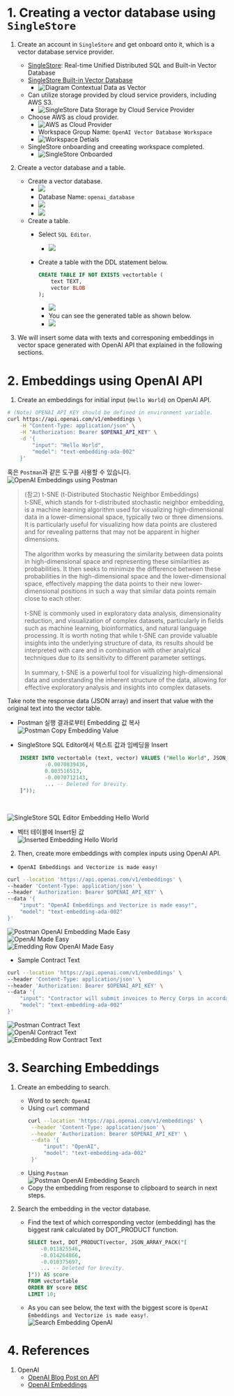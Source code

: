 # 1. Creating a vector database using ```SingleStore```
1. Create an account in ```SingleStore``` and get onboard onto it, which is a vector database service provider.<br>
     * [SingleStore](https://www.singlestore.com/): Real-time Unified Distributed SQL and Built-in Vector Database
     * [SingleStore Built-in Vector Database](https://www.singlestore.com/built-in-vector-database/)<br>
       * ![Diagram Contextual Data as Vector](../resources/images/diagram_contextual-data-as-vectorsNEW.png)
     * Can utilize storage provided by cloud service providers, including AWS S3.
       * ![SingleStore Data Storage by Cloud Service Provider](../resources/images/SingleStore-Cloud-Storage-Options.png)
     * Choose AWS as cloud provider.
       * ![AWS as Cloud Provider](../resources/images/SingleStore-Onboarding-AWS-with-Region.png)
       * Workspace Group Name: ```OpenAI Vector Database Workspace```
       * ![Workspace Detials](../resources/images/SingleStore-Onboarding-AWS-with-Region-Workspace-Detials.png)
     * SingleStore onboarding and creeating workspace completed.
       * ![SingleStore Onboarded](../resources/images/SingleStore-Onboarded-AWS.png)

2. Create a vector database and a table.<br>
   * Create a vector database.<br>
     * ![](../resources/images/Create-Vector-Database.png)<br>
     * Database Name: ```openai_database```
     * ![](../resources/images/Create-Vector-Database-OpenAI.png)<br>
     * ![](../resources/images/Select-Created-Vector-Database-OpenAI.png)
   * Create a table.<br>
     * Select ```SQL Editor```.<br>
       * ![](../resources/images/Create-Table-Editor.png)
     * Create a table with the DDL statement below.<br>
		```sql
		CREATE TABLE IF NOT EXISTS vectortable (
			text TEXT,
			vector BLOB
		);
		```

		 * ![](../resources/images/Run-Create-Table-Statement.png)<br>
		 * You can see the generated table as shown below.<br>
  		 * ![](../resources/images/Created-Vector-Table.png)

3. We will insert some data with texts and corresponing embeddings in vector space generated with OpenAI API that explained in the following sections.

# 2. Embeddings using OpenAI API<br>
1. Create an embeddings for initial input (```Hello World```) on OpenAI API.
```bash
# (Note) OPENAI_API_KEY should be defined in environment variable.
curl https://api.openai.com/v1/embeddings \
	-H "Content-Type: application/json" \
	-H "Authorization: Bearer $OPENAI_API_KEY" \
	-d '{
		"input": "Hello World",
		"model": "text-embedding-ada-002"
	}'
```

혹은 ```Postman```과 같은 도구를 사용할 수 있습니다.<br>
![OpenAI Embeddings using Postman](../resources/images/Generate-OpenAI-Embeddings-Postman.png)

> (참고) t-SNE (t-Distributed Stochastic Neighbor Embeddings)<br>
> t-SNE, which stands for t-distributed stochastic neighbor embedding, is a machine learning algorithm used for visualizing high-dimensional data in a lower-dimensional space, typically two or three dimensions. It is particularly useful for visualizing how data points are clustered and for revealing patterns that may not be apparent in higher dimensions.<br><br>
The algorithm works by measuring the similarity between data points in high-dimensional space and representing these similarities as probabilities. It then seeks to minimize the difference between these probabilities in the high-dimensional space and the lower-dimensional space, effectively mapping the data points to their new lower-dimensional positions in such a way that similar data points remain close to each other.<br><br>
t-SNE is commonly used in exploratory data analysis, dimensionality reduction, and visualization of complex datasets, particularly in fields such as machine learning, bioinformatics, and natural language processing. It is worth noting that while t-SNE can provide valuable insights into the underlying structure of data, its results should be interpreted with care and in combination with other analytical techniques due to its sensitivity to different parameter settings.<br><br>
In summary, t-SNE is a powerful tool for visualizing high-dimensional data and understanding the inherent structure of the data, allowing for effective exploratory analysis and insights into complex datasets.  

Take note the response data (JSON array) and insert that value with the original text into the vector table.<br>

* Postman 실행 결과로부터 Embedding 값 복사<br>
![Postman Copy Embedding Value](../resources/images/Copy-Embedding-Postman.png)

* SingleStore SQL Editor에서 텍스트 값과 임베딩을 Insert<br>
 ```sql
     INSERT INTO vectortable (text, vector) VALUES ("Hello World", JSON_ARRAY_PACK("[
             -0.0070839436,
             0.003516513,
             -0.0070712143,
             ... -- Deleted for brevity.
     ]"));
 ```
 <br>

 ![SingleStore SQL Editor Embedding Hello World](../resources/images/Insert-Embedding-Value-Hello-World.png)<br>

* 벡터 테이블에 Insert된 값<br>
 ![Inserted Embedding Hello World](../resources/images/Inserted-Embedding-Value-Hello-World-Vector-Table.png)


2. Then, create more embeddings with complex inputs using OpenAI API.
* ```OpenAI Embeddings and Vectorize is made easy!```<br>
```bash
curl --location 'https://api.openai.com/v1/embeddings' \
--header 'Content-Type: application/json' \
--header 'Authorization: Bearer $OPENAI_API_KEY' \
--data '{
    "input": "OpenAI Embeddings and Vectorize is made easy!",
    "model": "text-embedding-ada-002"
}'
```

![Postman OpenAI Embedding Made Easy](../resources/images/Postman-OpenAI-Embedding-Made-Easy.png)<br>
![OpenAI Made Easy](../resources/images/Insert-OpenAI-Made-Easy-Embedding.png)<br>
![Emedding Row OpenAI Made Easy](../resources/images/Embedding-Row-OpenAI-Made-Easy.png)<br>


* Sample Contract Text<br>
```bash
curl --location 'https://api.openai.com/v1/embeddings' \
--header 'Content-Type: application/json' \
--header 'Authorization: Bearer $OPENAI_API_KEY' \
--data '{
    "input": "Contractor will submit invoices to Mercy Corps in accordance with the invoicing schedule and invoicing delivery terms set forth in the Statement of Services (Schedule I). Final invoices must be submitted within 60 days of the end date of the Contract. Contractor recognizes that in many cases Mercy Corps’ donor will not reimburse Mercy Corps for invoices submitted beyond 60 days after the termination of a contract and therefore Mercy Corps will have no obligation to pay any portion of invoices received more than 60 days after the end date of the Contract. Each invoice will include (i) the Contract Number; (ii) Contractor’s name and address; (iii) a description of the Services performed, (iv) the dates such Services were performed, (v) a pricing calculation based on the payment terms, (vi) properly reimbursable expenses (if any) incurred along with receipts for such expenses (if applicable) for all individual expenses exceeding $25 USD, and (vii) such other information as Mercy Corps may reasonably request.  Invoices will only be deemed received on the date they are delivered to the Authorized Representative pursuant to the Payment Terms (see Schedule I).  If Mercy Corps determines that Services that are the subject of an invoice have not been performed in accordance with the Statement of Services, Mercy Corps may dispute the invoice by sending Contractor notice of such dispute after Mercy Corps’ receipt of the invoice. Such notice shall clearly state the specific Services disputed, and Mercy Corps’ reason for disputing the performance of the Services. If both parties accept the dispute of the invoice, they shall agree in writing as to the steps required of Contractor to ensure that the performance of the disputed Services is subsequently completed in accordance with the Additional Terms, and the time required of Contractor to complete the Services.",
    "model": "text-embedding-ada-002"
}'
```

![Postman Contract Text](../resources/images/Postman-Contract-Text-Embedding.png)<br>
![OpenAI Contract Text](../resources/images/Insert-contract-Text-Embedding.png)<br>
![Embedding Row Contract Text](../resources/images/Embedding-Row-Contract-Text.png)<br>

# 3. Searching Embeddings<br>
1. Create an embedding to search.<br>
   * Word to serch: ```OpenAI```<br>
   * Using ```curl``` command 
       ```bash
       curl --location 'https://api.openai.com/v1/embeddings' \
        --header 'Content-Type: application/json' \
        --header 'Authorization: Bearer $OPENAI_API_KEY' \
        --data '{
            "input": "OpenAI",
            "model": "text-embedding-ada-002"
        }'
       ```
   * Using ```Postman```<br>
        ![Postman OpenAI Embedding Search](../resources/images/Create-Embedding-Search-Word-OpenAI.png)<br>
   * Copy the embedding from response to clipboard to search in next steps.<br>

2. Search the embedding in the vector database.<br>
   * Find the text of which corresponding vector (embedding) has the biggest rank calculated by DOT_PRODUCT function.<br> 
     ```sql
     SELECT text, DOT_PRODUCT(vector, JSON_ARRAY_PACK("[
         -0.011825546,
         -0.014264866,
         -0.010375697,
         ... -- Deleted for brevity.
     ]")) AS score
     FROM vectortable
     ORDER BY score DESC
     LIMIT 10;
     ```
    * As you can see below, the text with the biggest score is ```OpenAI Embeddings and Vectorize is made easy!```.<br>
      ![Search Embedding OpenAI](../resources/images/Select-Neighbor-Text-With-Highest-Similarities.png)<br>  

# 4. References

[//]: # (1. YouTube Contents)

[//]: # (	- [YouTube Channel]&#40;https://www.youtube.com/watch?v=ySus5ZS0b94&ab_channel=AdrianTwarog&#41;)

1. OpenAI
	- [OpenAI Blog Post on API](https://openai.com/blog/openai-api/)
	- [OpenAI Embeddings](https://platform.openai.com/docs/guides/embeddings/what-are-embeddings)

